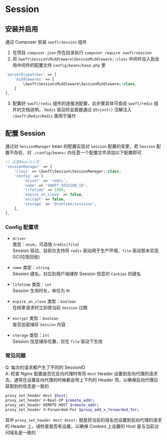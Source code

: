 # Session

## 安装并启用
通过 Composer 安装 `swoft/session` 组件  
1. 在项目 `composer.json` 所在目录执行 `composer require swoft/session`
2. 将 `Swoft\Session\Middleware\SessionMiddleware::class` 中间件加入到全局中间件的配置文件 `config/beans/base.php` 里
```php
'serverDispatcher' => [
    'middlewares' => [
        \Swoft\Session\Middleware\SessionMiddleware::class,
    ]
],
``` 
3. 配置好 `swoft/redis` 组件的连接池配置，此步骤具体可查阅 `swoft/redis` 组件的文档说明， `Redis` 驱动将会直接通过 `@Inject()` 注解注入 `\Swoft\Redis\Redis` 类用于操作

## 配置 Session 
通过对 `SessionManager` bean 的配置实现对 `Session` 配置的变更，若 `Session` 配置不存在，对 `./config/beans/` 内任意一个配置文件添加以下配置即可
```php
// 注意Bean大小写
'sessionManager' => [
    'class' => \Swoft\Session\SessionManager::class,
    'config' => [
        'driver' => 'redis',
        'name' => 'SWOFT_SESSION_ID',
        'lifetime' => 1800,
        'expire_on_close' => false,
        'encrypt' => false,
        'storage' => '@runtime/sessions',
    ],
],
```

### Config 配置项
- `driver`    
类型：`enum`，可选值 (`redis|file`)  
Session 驱动，目前仅支持将 `redis` 驱动用于生产环境，`file` 驱动暂未实现 GC(垃圾回收)

- `name`
类型：`string`  
Session 键名，对应到用户端储存 Session 信息的 `Cookies` 的键名

- `lifetime`
类型：`int`  
Session 生命时长，单位为 `秒`

- `expire_on_close`
类型：`boolean`  
在结束请求时立刻使当前 `Session` 过期

- `encrypt`
类型：`boolean`  
是否加密储存 `Session` 内容

- `storage`
类型：`int`  
Session 信息储存位置，仅在 `file` 驱动下生效

### 常见问题

Q: 每次的请求都产生了不同的 SessionID  
A: 检查 Nginx 配置是否在反向代理时有将 `Host` Header 设置到反向代理的请求去，通常在设置反向代理的时候都会带上下列的 Header 项，以确保反向代理后获取到的信息是一致的  

```bash
proxy_set_header Host $host;
proxy_set_header X-Real-IP $remote_addr;
proxy_set_header REMOTE-HOST $remote_addr;
proxy_set_header X-Forwarded-For $proxy_add_x_forwarded_for;
```

其中 `proxy_set_header Host $host;` 就是将当前的域名也设置到反向代理的请求的 Header 上，请检查是否有设置，以确保 Cookies 上设置的 Host 是与当前访问域名是一致的
